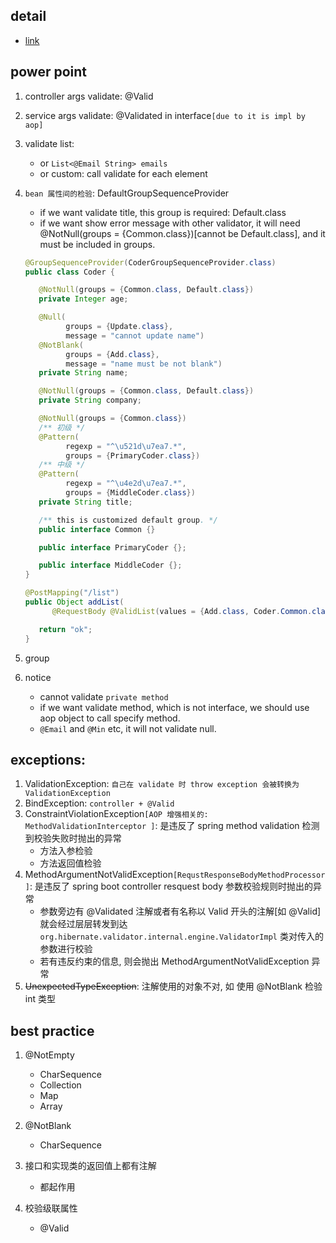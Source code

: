 ## detail

- [link](../spring-validation/README.MD)

## power point

1. controller args validate: @Valid
2. service args validate: @Validated in interface`[due to it is impl by aop]`
3. validate list:
   - or `List<@Email String> emails`
   - or custom: call validate for each element
4. `bean 属性间的检验`: DefaultGroupSequenceProvider

   - if we want validate title, this group is required: Default.class
   - if we want show error message with other validator, it will need @NotNull(groups = {Common.class})[cannot be Default.class], and it must be included in groups.

   ```java
   @GroupSequenceProvider(CoderGroupSequenceProvider.class)
   public class Coder {

      @NotNull(groups = {Common.class, Default.class})
      private Integer age;

      @Null(
            groups = {Update.class},
            message = "cannot update name")
      @NotBlank(
            groups = {Add.class},
            message = "name must be not blank")
      private String name;

      @NotNull(groups = {Common.class, Default.class})
      private String company;

      @NotNull(groups = {Common.class})
      /** 初级 */
      @Pattern(
            regexp = "^\u521d\u7ea7.*",
            groups = {PrimaryCoder.class})
      /** 中级 */
      @Pattern(
            regexp = "^\u4e2d\u7ea7.*",
            groups = {MiddleCoder.class})
      private String title;

      /** this is customized default group. */
      public interface Common {}

      public interface PrimaryCoder {};

      public interface MiddleCoder {};
   }

   @PostMapping("/list")
   public Object addList(
         @RequestBody @ValidList(values = {Add.class, Coder.Common.class}) List<Coder> coderList) {

      return "ok";
   }
   ```

5. group
6. notice

   - cannot validate `private method`
   - if we want validate method, which is not interface, we should use aop object to call specify method.
   - `@Email` and `@Min` etc, it will not validate null.

## exceptions:

1. ValidationException: `自己在 validate 时 throw exception 会被转换为 ValidationException`
2. BindException: `controller + @Valid`
3. ConstraintViolationException`[AOP 增强相关的: MethodValidationInterceptor ]`: 是违反了 spring method validation 检测到校验失败时抛出的异常
   - 方法入参检验
   - 方法返回值检验
4. MethodArgumentNotValidException`[RequstResponseBodyMethodProcessor ]`: 是违反了 spring boot controller resquest body 参数校验规则时抛出的异常
   - 参数旁边有 @Validated 注解或者有名称以 Valid 开头的注解[如 @Valid] 就会经过层层转发到达 `org.hibernate.validator.internal.engine.ValidatorImpl` 类对传入的参数进行校验
   - 若有违反约束的信息, 则会抛出 MethodArgumentNotValidException 异常
5. ~~UnexpectedTypeException~~: 注解使用的对象不对, 如 使用 @NotBlank 检验 int 类型

## best practice

1. @NotEmpty

   - CharSequence
   - Collection
   - Map
   - Array

2. @NotBlank

   - CharSequence

3. 接口和实现类的返回值上都有注解

   - 都起作用

4. 校验级联属性

   - @Valid
